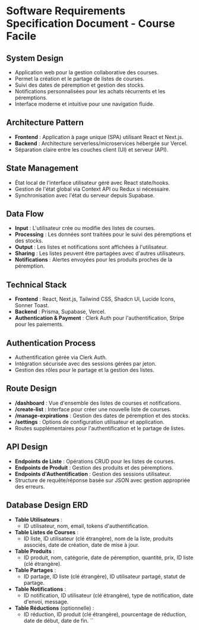 # Software Requirements Specification Document - Course Facile

## System Design
- Application web pour la gestion collaborative des courses.
- Permet la création et le partage de listes de courses.
- Suivi des dates de péremption et gestion des stocks.
- Notifications personnalisées pour les achats récurrents et les péremptions.
- Interface moderne et intuitive pour une navigation fluide.

## Architecture Pattern
- **Frontend** : Application à page unique (SPA) utilisant React et Next.js.
- **Backend** : Architecture serverless/microservices hébergée sur Vercel.
- Séparation claire entre les couches client (UI) et serveur (API).

## State Management
- État local de l'interface utilisateur géré avec React state/hooks.
- Gestion de l'état global via Context API ou Redux si nécessaire.
- Synchronisation avec l'état du serveur depuis Supabase.

## Data Flow
- **Input** : L'utilisateur crée ou modifie des listes de courses.
- **Processing** : Les données sont traitées pour le suivi des péremptions et des stocks.
- **Output** : Les listes et notifications sont affichées à l'utilisateur.
- **Sharing** : Les listes peuvent être partagées avec d'autres utilisateurs.
- **Notifications** : Alertes envoyées pour les produits proches de la péremption.

## Technical Stack
- **Frontend** : React, Next.js, Tailwind CSS, Shadcn UI, Lucide Icons, Sonner Toast.
- **Backend** : Prisma, Supabase, Vercel.
- **Authentication & Payment** : Clerk Auth pour l'authentification, Stripe pour les paiements.

## Authentication Process
- Authentification gérée via Clerk Auth.
- Intégration sécurisée avec des sessions gérées par jeton.
- Gestion des rôles pour le partage et la gestion des listes.

## Route Design
- **/dashboard** : Vue d'ensemble des listes de courses et notifications.
- **/create-list** : Interface pour créer une nouvelle liste de courses.
- **/manage-expirations** : Gestion des dates de péremption et des stocks.
- **/settings** : Options de configuration utilisateur et application.
- Routes supplémentaires pour l'authentification et le partage de listes.

## API Design
- **Endpoints de Liste** : Opérations CRUD pour les listes de courses.
- **Endpoints de Produit** : Gestion des produits et des péremptions.
- **Endpoints d'Authentification** : Gestion des sessions utilisateur.
- Structure de requête/réponse basée sur JSON avec gestion appropriée des erreurs.

## Database Design ERD
- **Table Utilisateurs** :  
  - ID utilisateur, nom, email, tokens d'authentification.
- **Table Listes de Courses** :  
  - ID liste, ID utilisateur (clé étrangère), nom de la liste, produits associés, date de création, date de mise à jour.
- **Table Produits** :  
  - ID produit, nom, catégorie, date de péremption, quantité, prix, ID liste (clé étrangère).
- **Table Partages** :  
  - ID partage, ID liste (clé étrangère), ID utilisateur partagé, statut de partage.
- **Table Notifications** :  
  - ID notification, ID utilisateur (clé étrangère), type de notification, date d'envoi, message.
- **Table Réductions** (optionnelle) :  
  - ID réduction, ID produit (clé étrangère), pourcentage de réduction, date de début, date de fin.
``